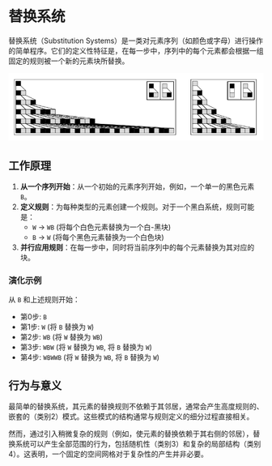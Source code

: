 # 替换系统

替换系统（Substitution Systems）是一类对元素序列（如颜色或字母）进行操作的简单程序。它们的定义性特征是，在每一步中，序列中的每个元素都会根据一组固定的规则被一个新的元素块所替换。

![局部替换系统的演化示例](../../images/chapter3/p82.png)

## 工作原理

1.  **从一个序列开始**：从一个初始的元素序列开始，例如，一个单一的黑色元素 `B`。
2.  **定义规则**：为每种类型的元素创建一个规则。对于一个黑白系统，规则可能是：
    *   `W` → `WB` (将每个白色元素替换为一个白-黑块)
    *   `B` → `W`   (将每个黑色元素替换为一个白色块)
3.  **并行应用规则**：在每一步中，同时将当前序列中的每个元素替换为其对应的块。

### 演化示例

从 `B` 和上述规则开始：
- 第0步: `B`
- 第1步: `W` (将 `B` 替换为 `W`)
- 第2步: `WB` (将 `W` 替换为 `WB`)
- 第3步: `WBW` (将 `W` 替换为 `WB`, 将 `B` 替换为 `W`)
- 第4步: `WBWWB` (将 `W` 替换为 `WB`, 将 `B` 替换为 `W`)

## 行为与意义

最简单的替换系统，其元素的替换规则不依赖于其邻居，通常会产生高度规则的、嵌套的（类别2）模式。这些模式的结构通常与规则定义的细分过程直接相关。

然而，通过引入稍微复杂的规则（例如，使元素的替换依赖于其右侧的邻居），替换系统可以产生全部范围的行为，包括随机性（类别3）和复杂的局部结构（类别4）。这表明，一个固定的空间网格对于复杂性的产生并非必要。